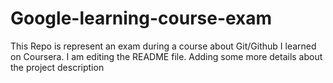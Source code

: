 # Google-learning-course-exam
This Repo is represent an exam during a course about Git/Github I learned on Coursera.
I am editing the README file. Adding some more details about the project description

